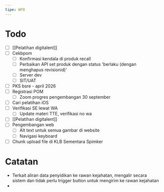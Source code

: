 ```yaml
---
tipe: WFO
---
```

# Todo
- [ ] [[Pelatihan digitalent]] 
- [ ] Cekbpom
	- [ ] Konfirmasi kendala di produk recall
	- [ ] Perbaikan API set produk dengan status 'berlaku (dengan menghapus revisionid)'
	- [ ] Server dev
	- [ ] SIT/UAT
- [ ] PKS bsre - april 2026
- [ ] Registrasi POM
	- [ ] Zoom progres pengembangan 30 september
- [ ] Cari pelatihan iOS
- [ ] Verifikasi SE lewat WA
	- [ ] Update materi TTE, verifikasi no wa
- [ ] [[Pelatihan digitalent]] 
- [ ] Pengembangan web
	- [ ] Alt text untuk semua gambar di website
	- [ ] Navigasi keyboard
- [ ] Chunk upload file di KLB Sementara Spimker
# Catatan
- Terkait aliran data penyidikan ke rawan kejahatan, mengalir secara sistem dan tidak perlu trigger button untuk mengirim ke rawan kejahatan
- 